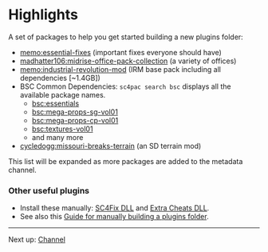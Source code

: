 # Highlights

A set of packages to help you get started building a new plugins folder:

- [memo:essential-fixes](https://memo33.github.io/sc4pac/channel/?pkg=memo:essential-fixes)
  (important fixes everyone should have)
- [madhatter106:midrise-office-pack-collection](https://memo33.github.io/sc4pac/channel/?pkg=madhatter106:midrise-office-pack-collection)
  (a variety of offices)
- [memo:industrial-revolution-mod](https://memo33.github.io/sc4pac/channel/?pkg=memo:industrial-revolution-mod)
  (IRM base pack including all dependencies [~1.4GB])
- BSC Common Dependencies: `sc4pac search bsc` displays all the available package names.
  - [bsc:essentials](https://memo33.github.io/sc4pac/channel/?pkg=bsc:essentials)
  - [bsc:mega-props-sg-vol01](https://memo33.github.io/sc4pac/channel/?pkg=bsc:mega-props-sg-vol01)
  - [bsc:mega-props-cp-vol01](https://memo33.github.io/sc4pac/channel/?pkg=bsc:mega-props-cp-vol01)
  - [bsc:textures-vol01](https://memo33.github.io/sc4pac/channel/?pkg=bsc:textures-vol01)
  - and many more
- [cycledogg:missouri-breaks-terrain](https://memo33.github.io/sc4pac/channel/?pkg=cycledogg:missouri-breaks-terrain)
  (an SD terrain mod)

This list will be expanded as more packages are added to the metadata channel.

### Other useful plugins

- Install these manually:
  [SC4Fix DLL](https://community.simtropolis.com/files/file/30883-sc4fix-third-party-patches-for-sc4/) and
  [Extra Cheats DLL](https://community.simtropolis.com/files/file/31350-simmasters-extra-cheats-dll/).
- See also this
  [Guide for manually building a plugins folder](https://community.simtropolis.com/forums/topic/75599-indiana-joe-and-the-quest-for-the-ultimate-plugins-folder/).


---
Next up: [Channel](/channel/ ':target=_self')
